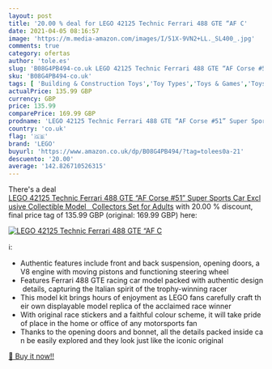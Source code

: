 ```yaml
---
layout: post
title: '20.00 % deal for LEGO 42125 Technic Ferrari 488 GTE “AF C'
date: 2021-04-05 08:16:57
image: 'https://m.media-amazon.com/images/I/51X-9VN2+LL._SL400_.jpg'
comments: true
category: ofertas
author: 'tole.es'
slug: 'B08G4PB494-co.uk LEGO 42125 Technic Ferrari 488 GTE “AF Corse #51” Super...'
sku: 'B08G4PB494-co.uk'
tags: [ 'Building & Construction Toys','Toy Types','Toys & Games','Toys Store','lego', ]
actualPrice: 135.99 GBP
currency: GBP
price: 135.99
comparePrice: 169.99 GBP
prodname: 'LEGO 42125 Technic Ferrari 488 GTE “AF Corse #51” Super Sports Car Exclusive Collectible Model   Collectors Set for Adults'
country: 'co.uk'
flag: '🇬🇧'
brand: 'LEGO'
buyurl: 'https://www.amazon.co.uk/dp/B08G4PB494/?tag=tolees0a-21'
descuento: '20.00'
average: '142.826710526315'
---
```


There's a deal [LEGO 42125 Technic Ferrari 488 GTE “AF Corse #51” Super Sports Car Exclusive Collectible Model   Collectors Set for Adults](https://www.amazon.co.uk/dp/B08G4PB494/?tag=tolees0a-21)  with  20.00 % discount, final price tag of  135.99 GBP (original: 169.99 GBP) here:

[![LEGO 42125 Technic Ferrari 488 GTE “AF C](https://m.media-amazon.com/images/I/51X-9VN2+LL._SL400_.jpg)](https://www.amazon.co.uk/dp/B08G4PB494/?tag=tolees0a-21)

ℹ️:

- Authentic features include front and back suspension, opening doors, a V8 engine with moving pistons and functioning steering wheel
- Features Ferrari 488 GTE racing car model packed with authentic design details, capturing the Italian spirit of the trophy-winning racer
- This model kit brings hours of enjoyment as LEGO fans carefully craft their own displayable model replica of the acclaimed race winner
- With original race stickers and a faithful colour scheme, it will take pride of place in the home or office of any motorsports fan
- Thanks to the opening doors and bonnet, all the details packed inside can be easily explored and they look just like the iconic original

[🛒 Buy it now!!](https://www.amazon.co.uk/dp/B08G4PB494/?tag=tolees0a-21)
